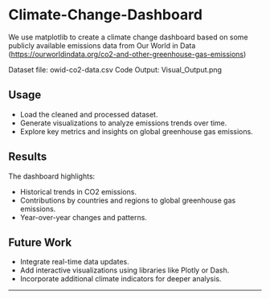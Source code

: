 # Climate-Change-Dashboard

We use matplotlib to create a climate change dashboard based on some publicly available emissions data from Our World in Data (https://ourworldindata.org/co2-and-other-greenhouse-gas-emissions)

Dataset file: owid-co2-data.csv
Code Output: Visual_Output.png
## Usage

- Load the cleaned and processed dataset.
- Generate visualizations to analyze emissions trends over time.
- Explore key metrics and insights on global greenhouse gas emissions.

## Results

The dashboard highlights:
- Historical trends in CO2 emissions.
- Contributions by countries and regions to global greenhouse gas emissions.
- Year-over-year changes and patterns.

## Future Work

- Integrate real-time data updates.
- Add interactive visualizations using libraries like Plotly or Dash.
- Incorporate additional climate indicators for deeper analysis.

----------------------------------------------------------------------------------
